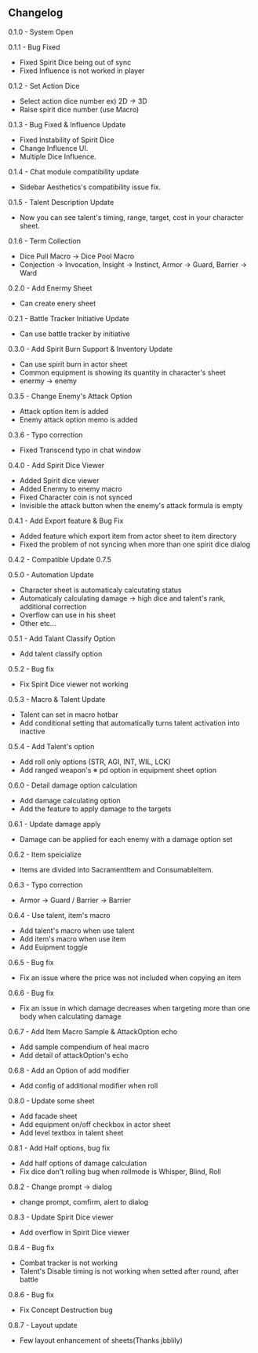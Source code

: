 Changelog
-------------
0.1.0 - System Open

0.1.1 - Bug Fixed
  * Fixed Spirit Dice being out of sync
  * Fixed Influence is not worked in player
  
0.1.2 - Set Action Dice
  * Select action dice number ex) 2D -> 3D
  * Raise spirit dice number (use Macro)
  
0.1.3 - Bug Fixed & Influence Update
  * Fixed Instability of Spirit Dice
  * Change Influence UI.
  * Multiple Dice Influence.
  
0.1.4 - Chat module compatibility update
  * Sidebar Aesthetics's compatibility issue fix.
  
0.1.5 - Talent Description Update
  * Now you can see talent's timing, range, target, cost in your character sheet. 
  
0.1.6 - Term Collection
  * Dice Pull Macro -> Dice Pool Macro
  * Conjection -> Invocation, Insight -> Instinct, Armor -> Guard, Barrier -> Ward
  
0.2.0 - Add Enermy Sheet
  * Can create enery sheet
  
0.2.1 - Battle Tracker Initiative Update
  * Can use battle tracker by initiative
  
0.3.0 - Add Spirit Burn Support & Inventory Update
  * Can use spirit burn in actor sheet
  * Common equipment is showing its quantity in character's sheet
  * enermy -> enemy
  
0.3.5 - Change Enemy's Attack Option
  * Attack option item is added
  * Enemy attack option memo is added

0.3.6 - Typo correction
  * Fixed Transcend typo in chat window

0.4.0 - Add Spirit Dice Viewer
  * Added Spirit dice viewer
  * Added Enermy to enemy macro
  * Fixed Character coin is not synced
  * Invisible the attack button when the enemy's attack formula is empty

0.4.1 - Add Export feature & Bug Fix
  * Added feature which export item from actor sheet to item directory 
  * Fixed the problem of not syncing when more than one spirit dice dialog
  
0.4.2 - Compatible Update 0.7.5

0.5.0 - Automation Update
  * Character sheet is automaticaly calcutating status
  * Automaticaly calculating damage -> high dice and talent's rank, additional correction
  * Overflow can use in his sheet
  * Other etc...

0.5.1 - Add Talant Classify Option
  * Add talent classify option

0.5.2 - Bug fix
  * Fix Spirit Dice viewer not working

0.5.3 - Macro & Talent Update
  * Talent can set in macro hotbar
  * Add conditional setting that automatically turns talent activation into inactive

0.5.4 - Add Talent's option
  * Add roll only options (STR, AGI, INT, WIL, LCK)
  * Add ranged weapon's ※ pd option in equipment sheet option

0.6.0 - Detail damage option calculation
  * Add damage calculating option
  * Add the feature to apply damage to the targets

0.6.1 - Update damage apply
  * Damage can be applied for each enemy with a damage option set

0.6.2 - Item speicialize
  * Items are divided into SacramentItem and ConsumableItem.

0.6.3 - Typo correction
  * Armor -> Guard / Barrier -> Barrier

0.6.4 - Use talent, item's macro
  * Add talent's macro when use talent
  * Add item's macro when use item
  * Add Euipment toggle

0.6.5 - Bug fix
  * Fix an issue where the price was not included when copying an item

0.6.6 - Bug fix
  * Fix an issue in which damage decreases when targeting more than one body when calculating damage

0.6.7 - Add Item Macro Sample & AttackOption echo
  * Add sample compendium of heal macro
  * Add detail of attackOption's echo

0.6.8 - Add an Option of add modifier
  * Add config of additional modifier when roll

0.8.0 - Update some sheet
  * Add facade sheet
  * Add equipment on/off checkbox in actor sheet
  * Add level textbox in talent sheet

0.8.1 - Add Half options, bug fix
  * Add half options of damage calculation
  * Fix dice don't rolling bug when rollmode is Whisper, Blind, Roll  

0.8.2 - Change prompt -> dialog
  * change prompt, comfirm, alert to dialog

0.8.3 - Update Spirit Dice viewer
  * Add overflow in Spirit Dice viewer

0.8.4 - Bug fix
  * Combat tracker is not working
  * Talent's Disable timing is not working when setted after round, after battle
  
0.8.6 - Bug fix
  * Fix Concept Destruction bug

0.8.7 - Layout update
  * Few layout enhancement of sheets(Thanks jbblily)
